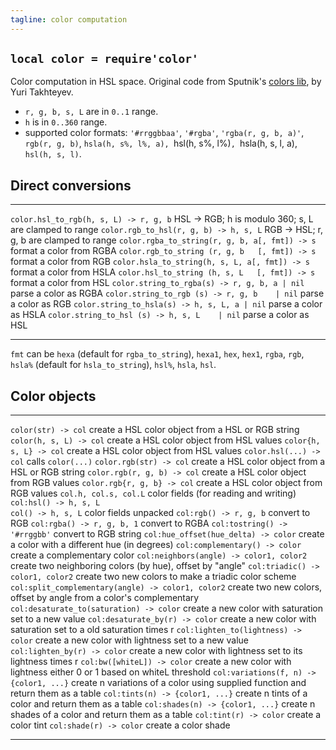 ```yaml
---
tagline: color computation
---
```


## `local color = require'color'`

Color computation in HSL space.
Original code from Sputnik's [colors lib], by Yuri Takhteyev.

  * `r, g, b, s, L` are in `0..1` range.
  * `h` is in `0..360` range.
  * supported color formats: `'#rrggbbaa'`, `'#rgba'`, `'rgba(r, g, b, a)'`,
    `rgb(r, g, b)`, `hsla(h, s%, l%, a), `hsl(h, s%, l%)`, `hsla(h, s, l, a),
	 `hsl(h, s, l)`.

## Direct conversions

---------------------------------------------------- ------------------------------------------------
`color.hsl_to_rgb(h, s, L) -> r, g, b`               HSL -> RGB; h is modulo 360; s, L are clamped to range
`color.rgb_to_hsl(r, g, b) -> h, s, L`               RGB -> HSL; r, g, b are clamped to range
`color.rgba_to_string(r, g, b, a[, fmt]) -> s`       format a color from RGBA
`color.rgb_to_string (r, g, b   [, fmt]) -> s`       format a color from RGB
`color.hsla_to_string(h, s, L, a[, fmt]) -> s`       format a color from HSLA
`color.hsl_to_string (h, s, L   [, fmt]) -> s`       format a color from HSL
`color.string_to_rgba(s) -> r, g, b, a | nil`        parse a color as RGBA
`color.string_to_rgb (s) -> r, g, b    | nil`        parse a color as RGB
`color.string_to_hsla(s) -> h, s, L, a | nil`        parse a color as HSLA
`color.string_to_hsl (s) -> h, s, L    | nil`        parse a color as HSL
---------------------------------------------------- ------------------------------------------------

`fmt` can be `hexa` (default for `rgba_to_string`), `hexa1`, `hex`, `hex1`,
`rgba`, `rgb`, `hsla%` (default for `hsla_to_string`), `hsl%`, `hsla`, `hsl`.

## Color objects

---------------------------------------------------- ------------------------------------------------
`color(str) -> col`                                  create a HSL color object from a HSL or RGB string
`color(h, s, L) -> col`                              create a HSL color object from HSL values
`color{h, s, L} -> col`                              create a HSL color object from HSL values
`color.hsl(...) -> col`                              calls `color(...)`
`color.rgb(str) -> col`                              create a HSL color object from a HSL or RGB string
`color.rgb(r, g, b) -> col`                          create a HSL color object from RGB values
`color.rgb{r, g, b} -> col`                          create a HSL color object from RGB values
`col.h, col.s, col.L`                                color fields (for reading and writing)
`col:hsl() -> h, s, L` <br> `col() -> h, s, L`       color fields unpacked
`col:rgb() -> r, g, b`                               convert to RGB
`col:rgba() -> r, g, b, 1`                           convert to RGBA
`col:tostring() -> '#rrggbb'`                        convert to RGB string
`col:hue_offset(hue_delta) -> color`                 create a color with a different hue (in degrees)
`col:complementary() -> color`                       create a complementary color
`col:neighbors(angle) -> color1, color2`             create two neighboring colors (by hue), offset by "angle"
`col:triadic() -> color1, color2`                    create two new colors to make a triadic color scheme
`col:split_complementary(angle) -> color1, color2`   create two new colors, offset by angle from a color's complementary
`col:desaturate_to(saturation) -> color`             create a new color with saturation set to a new value
`col:desaturate_by(r) -> color`                      create a new color with saturation set to a old saturation times r
`col:lighten_to(lightness) -> color`                 create a new color with lightness set to a new value
`col:lighten_by(r) -> color`                         create a new color with lightness set to its lightness times r
`col:bw([whiteL]) -> color`                          create a new color with lightness either 0 or 1 based on whiteL threshold
`col:variations(f, n) -> {color1, ...}`              create n variations of a color using supplied function and return them as a table
`col:tints(n) -> {color1, ...}`                      create n tints of a color and return them as a table
`col:shades(n) -> {color1, ...}`                     create n shades of a color and return them as a table
`col:tint(r) -> color`                               create a color tint
`col:shade(r) -> color`                              create a color shade
---------------------------------------------------- ------------------------------------------------


[colors lib]: http://sputnik.freewisdom.org/lib/colors/
